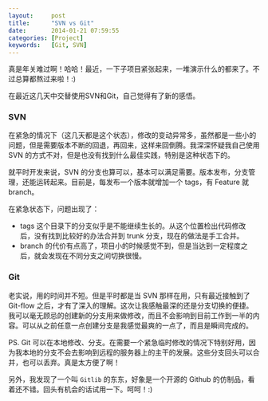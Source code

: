 ```yaml
---
layout:     post
title:      "SVN vs Git"
date:       2014-01-21 07:59:55
categories: [Project]
keywords:   [Git, SVN]
---
```


真是年关难过啊！哈哈！最近，一下子项目紧张起来，一堆演示什么的都来了。不过总算都熬过来啦！:)

在最近这几天中交替使用SVN和Git，自己觉得有了新的感悟。
<!--more-->

### SVN

在紧急的情况下（这几天都是这个状态），修改的变动异常多，虽然都是一些小的问题，但是需要版本不断的回退，再回来，这样来回倒腾。我深深怀疑我自己使用 SVN 的方式不对，但是也没有找到什么最佳实践，特别是这种状态下的。

就平时开发来说，SVN 的分支也算可以，基本可以满足需要。版本发布，分支管理，还能运转起来。目前是，每发布一个版本就增加一个 tags，有 Feature 就 branch。

在紧急状态下，问题出现了：

- tags 这个目录下的分支似乎是不能继续生长的。从这个位置检出代码修改后，没有找到比较好的办法合并到 trunk 分支，现在的做法是手工合并。
- branch 的代价有点高了，项目小的时候感觉不到，但是当达到一定程度之后，就会发现在不同分支之间切换很慢。

### Git

老实说，用的时间并不短。但是平时都是当 SVN 那样在用，只有最近接触到了 Git-flow 之后，才有了深入的理解。这次让我感触最深的还是分支切换的便捷。我可以毫无顾忌的创建新的分支用来做修改，而且不会影响到目前工作到一半的内容。可以从之前任意一点创建分支是我感觉最爽的一点了，而且是瞬间完成的。

PS. Git 可以在本地修改、分支。在需要一个紧急临时修改的情况下特别好用，因为我本地的分支不会去影响到远程的服务器上的主干的发展。这些分支回头可以合并，也可以丢弃。真是太方便了啊！

另外，我发现了一个叫 `Gitlib` 的东东，好象是一个开源的 Github 的仿制品，看着还不错。回头有机会的话试用一下。呵呵！:)
